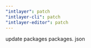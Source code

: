 ```yaml
---
"intlayer": patch
"intlayer-cli": patch
"intlayer-editor": patch
---
```


update packages packages. json
